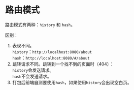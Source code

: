 # 路由模式

路由模式有两种：`history` 和 `hash`。

区别：

1. 表现不同。\
   `history`：`http://localhost:8080/about` \
   `hash`：`http://localhost:8080/#/about`
2. 跳转请求不同。跳转到一个找不到的页面时（404）：\
   `history`会发送请求。\
   `hash`不会发送请求。
3. 打包后前端自测要使用`hash`，如果使用`history`会出现空白页。
